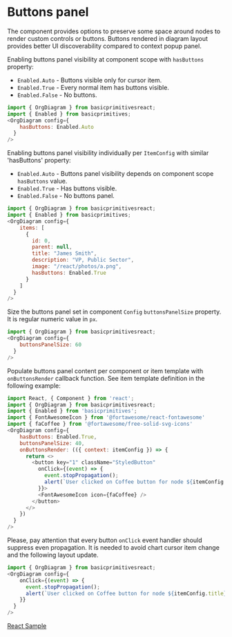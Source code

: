 # Buttons panel

The component provides options to preserve some space around nodes to render custom controls or buttons. Buttons rendered in diagram layout provides better UI discoverability compared to context popup panel.

Enabling buttons panel visibility at component scope with `hasButtons` property:
* `Enabled.Auto` - Buttons visible only for cursor item.
* `Enabled.True` - Every normal item has buttons visible.
* `Enabled.False` - No buttons.

```JavaScript
import { OrgDiagram } from basicprimitivesreact;
import { Enabled } from basicprimitives;
<OrgDiagram config={
    hasButtons: Enabled.Auto
  }
/>
```

Enabling buttons panel visibility individually per `ItemConfig` with similar 'hasButtons' property:
* `Enabled.Auto` - Buttons panel visibility depends on component scope `hasButtons` value.
* `Enabled.True` - Has buttons visible.
* `Enabled.False` - No buttons panel.

```JavaScript
import { OrgDiagram } from basicprimitivesreact;
import { Enabled } from basicprimitives;
<OrgDiagram config={
    items: [
      {
        id: 0,
        parent: null,
        title: "James Smith",
        description: "VP, Public Sector",
        image: "/react/photos/a.png",
        hasButtons: Enabled.True
      }
    ]
  }
/>
```

Size the buttons panel set in component `Config` `buttonsPanelSize` property. It is regular numeric value in `px`.

```JavaScript
import { OrgDiagram } from basicprimitivesreact;
<OrgDiagram config={
    buttonsPanelSize: 60
  }
/>
```

Populate buttons panel content per component or item template with `onButtonsRender` callback function. See item template definition in the following example:

```JavaScript
import React, { Component } from 'react';
import { OrgDiagram } from basicprimitivesreact;
import { Enabled } from 'basicprimitives';
import { FontAwesomeIcon } from '@fortawesome/react-fontawesome'
import { faCoffee } from '@fortawesome/free-solid-svg-icons'
<OrgDiagram config={
    hasButtons: Enabled.True,
    buttonsPanelSize: 40,
    onButtonsRender: (({ context: itemConfig }) => {
      return <>
        <button key="1" className="StyledButton"
          onClick={(event) => {
            event.stopPropagation();
            alert(`User clicked on Coffee button for node ${itemConfig.title}`)
          }}>
          <FontAwesomeIcon icon={faCoffee} />
        </button>
      </>
    })
  }
/>
```

Please, pay attention that every button `onClick` event handler should suppress even propagation. It is needed to avoid chart cursor item change and the following layout update.

```JavaScript
import { OrgDiagram } from basicprimitivesreact;
<OrgDiagram config={
    onClick={(event) => {
      event.stopPropagation();
      alert(`User clicked on Coffee button for node ${itemConfig.title}`)
    }}
  }
/>
```

[React Sample](../src/components/Samples/ButtonsPanel.js)
